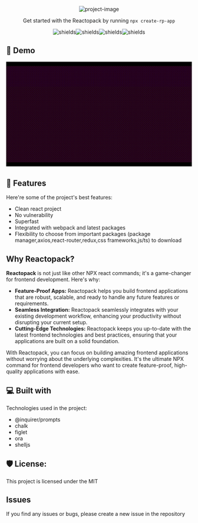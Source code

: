 <p align="center"><img src="https://socialify.git.ci/amitkroutthedev/create-reactopack/image?description=1&descriptionEditable=An%20interactive%20npx%20CLI%20that%20handles%20scaffolding%20and%20setup%20of%20a%20React%20project%20using%20Webpack%20and%20other%20popular%20packages.%20%0A&font=Jost&logo=https%3A%2F%2Fraw.githubusercontent.com%2Famitkroutthedev%2Fsuper-react-app%2Fmain%2Fassets%2Flogoonbg.png&name=1&owner=1&pattern=Formal%20Invitation&theme=Dark" alt="project-image"></p>

<p align="center">Get started with the Reactopack by running <code>npx create-rp-app</code></p>

<p align="center"><img src="https://img.shields.io/badge/License-MIT-green.svg" alt="shields"><img src="https://img.shields.io/npm/v/create-rp-app.svg?logo=npm" alt="shields"><img src="https://img.shields.io/npm/dt/create-rp-app?logo=npm" alt="shields"><img src="https://img.shields.io/bundlephobia/min/create-rp-app?logo=npm" alt="shields"></p>

<h2>🚀 Demo</h2>

<img src="https://raw.githubusercontent.com/amitkroutthedev/create-reactopack/main/assets/rp-code.gif" alt="demo"/>

  
<h2>🧐 Features</h2>

Here're some of the project's best features:

*   Clean react project
*   No vulnerability
*   Superfast
*   Integrated with webpack and latest packages
*   Flexibility to choose from important packages (package manager,axios,react-router,redux,css frameworks,js/ts) to download

<h2>Why Reactopack?</h2>

<p>
  <b>Reactopack</b> is not just like other NPX react commands; it's a game-changer for frontend development. Here's why:
</p>
<ul> 
  <li><b>Feature-Proof Apps:</b> Reactopack helps you build frontend applications that are robust, scalable, and ready to handle any future features or requirements.</li>
   <li><b>Seamless Integration:</b> Reactopack seamlessly integrates with your existing development workflow, enhancing your productivity without disrupting your current setup.</li>
  <li><b>Cutting-Edge Technologies:</b> Reactopack keeps you up-to-date with the latest frontend technologies and best practices, ensuring that your applications are built on a solid foundation.</li>
</ul>
With Reactopack, you can focus on building amazing frontend applications without worrying about the underlying complexities. It's the ultimate NPX command for frontend developers who want to create feature-proof, high-quality applications with ease.
  
  
<h2>💻 Built with</h2>

Technologies used in the project:

*   @inquirer/prompts
*   chalk
*   figlet
*   ora
*   shelljs

<h2>🛡️ License:</h2>

This project is licensed under the MIT

## Issues

If you find any issues or bugs, please create a new issue in the repository

